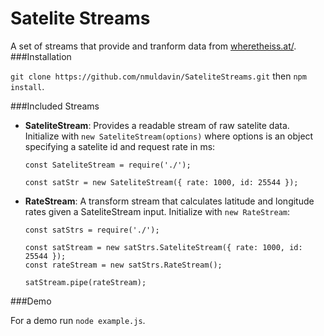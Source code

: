 # Satelite Streams

A set of streams that provide and tranform data from [wheretheiss.at/](http://wheretheiss.at/).
###Installation

``git clone https://github.com/nmuldavin/SateliteStreams.git`` then ``npm install``.

###Included Streams

* **SateliteStream**: Provides a readable stream of raw satelite data. Initialize with ``new SateliteStream(options)`` where options is an object specifying a satelite id and request rate in ms:

	```
	const SateliteStream = require('./');
	
	const satStr = new SateliteStream({ rate: 1000, id: 25544 });
	```

* **RateStream**: A transform stream that calculates latitude and longitude rates given a SateliteStream input. Initialize with ``new RateStream``: 

	```
	const satStrs = require('./');
	
	const satStream = new satStrs.SateliteStream({ rate: 1000, id: 25544 });
	const rateStream = new satStrs.RateStream();
	
	satStream.pipe(rateStream);
	```
	
###Demo

For a demo run ``node example.js``.	
	